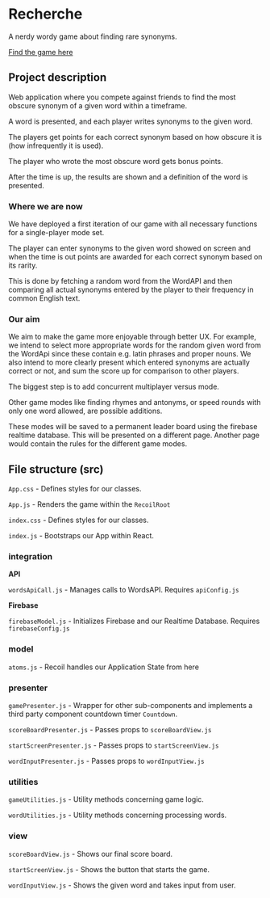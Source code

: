 # Recherche

A nerdy wordy game about finding rare synonyms.


[Find the game here](http://recherche-1.appspot.com)
## Project description

Web application where you compete against friends to find the most obscure synonym of a given word within a timeframe. 

A word is presented, and each player writes synonyms to the given word. 

The players get points for each correct synonym based on how obscure it is (how infrequently it is used).

The player who wrote the most obscure word gets bonus points. 

After the time is up, the results are shown and a definition of the word is presented.

### Where we are now

We have deployed a first iteration of our game with all necessary functions for a single-player mode set.

The player can enter synonyms to the given word showed on screen and when the time is out points are
awarded for each correct synonym based on its rarity. 

This is done by fetching a random word from the WordAPI and then comparing all actual synonyms entered by the player
to their frequency in common English text.

### Our aim

We aim to make the game more enjoyable through better UX. For example, we intend to select more appropriate words for 
the random given word from the WordApi since these contain e.g. latin phrases and proper nouns.
We also intend to more clearly present which entered synonyms are actually correct or not, and sum the score up for comparison to other players. 

The biggest step is to add concurrent multiplayer versus mode. 

Other game modes like finding rhymes and antonyms, or speed rounds with only one word allowed, are possible additions.

These modes will be saved to a permanent leader board using the firebase realtime database. This will be presented
on a different page. Another page would contain the rules for the different game modes. 

## File structure (src)

`App.css` - Defines styles for our classes. 

`App.js` -  Renders the game within the `RecoilRoot`

`index.css` - Defines styles for our classes.

`index.js` - Bootstraps our App within React.

### integration

**API**

`wordsApiCall.js` - Manages calls to WordsAPI. Requires `apiConfig.js`

**Firebase**

`firebaseModel.js` - Initializes Firebase and our Realtime Database. Requires `firebaseConfig.js` 

### model

`atoms.js` - Recoil handles our Application State from here

### presenter

`gamePresenter.js` - Wrapper for other sub-components and implements a third party component countdown timer `Countdown`.

`scoreBoardPresenter.js` - Passes props to `scoreBoardView.js`

`startScreenPresenter.js` - Passes props to `startScreenView.js`

`wordInputPresenter.js` - Passes props to `wordInputView.js` 

### utilities

`gameUtilities.js` - Utility methods concerning game logic.

`wordUtilities.js` - Utility methods concerning processing words.

### view

`scoreBoardView.js` - Shows our final score board. 

`startScreenView.js` - Shows the button that starts the game.

`wordInputView.js` - Shows the given word and takes input from user.
